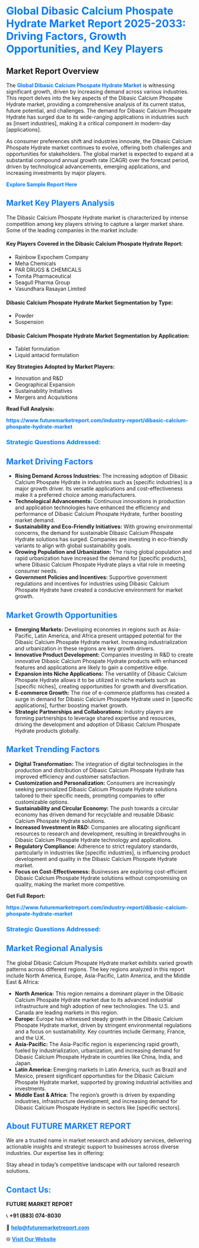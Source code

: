 <h1 style="color: #007BFF;">Global Dibasic Calcium Phospate Hydrate Market Report 2025-2033: Driving Factors, Growth Opportunities, and Key Players</h1>

<section id="overview">
<h2>Market Report Overview</h2>
<p>The <a href="https://www.futuremarketreport.com/industry-report/dibasic-calcium-phospate-hydrate-market" style="color: #007BFF; text-decoration: none;"><strong>Global Dibasic Calcium Phospate Hydrate Market</strong></a> is witnessing significant growth, driven by increasing demand across various industries. This report delves into the key aspects of the Dibasic Calcium Phospate Hydrate market, providing a comprehensive analysis of its current status, future potential, and challenges. The demand for Dibasic Calcium Phospate Hydrate has surged due to its wide-ranging applications in industries such as [insert industries], making it a critical component in modern-day [applications].</p>
<p>As consumer preferences shift and industries innovate, the Dibasic Calcium Phospate Hydrate market continues to evolve, offering both challenges and opportunities for stakeholders. The global market is expected to expand at a substantial compound annual growth rate (CAGR) over the forecast period, driven by technological advancements, emerging applications, and increasing investments by major players.</p>
</section>

<section id="overview">
<p><a href="https://www.futuremarketreport.com/request-sample/reportId=114787" style="color: #007BFF; text-decoration: none;"><strong>Explore Sample Report Here</strong></a></p>
</section>

<section id="key-players">
<h2 style="color: #007BFF;">Market Key Players Analysis</h2>
<p>The Dibasic Calcium Phospate Hydrate market is characterized by intense competition among key players striving to capture a larger market share. Some of the leading companies in the market include:</p>
<h4>Key Players Covered in the Dibasic Calcium Phospate Hydrate Report:</h4>
<ul><li>Rainbow Expochem Company</li><li>Meha Chemicals</li><li>PAR DRUGS &amp; CHEMICALS</li><li>Tomita Pharmaceutical</li><li>Seagull Pharma Group</li><li>Vasundhara Rasayan Limited</li></ul>
<h4>Dibasic Calcium Phospate Hydrate Market Segmentation by Type:</h4>
<ul><li>Powder</li><li>Suspension</li></ul>

<h4>Dibasic Calcium Phospate Hydrate Market Segmentation by Application:</h4>
<ul><li>Tablet formulation</li><li>Liquid antacid formulation</li></ul>
<p><strong>Key Strategies Adopted by Market Players:</strong></p>
<ul>
<li>Innovation and R&D</li>
<li>Geographical Expansion</li>
<li>Sustainability Initiatives</li>
<li>Mergers and Acquisitions</li>
</ul>
</section>

<section>
<p><strong>Read Full Analysis: </strong></p><a href="https://www.futuremarketreport.com/industry-report/dibasic-calcium-phospate-hydrate-market" style="color: #007BFF; text-decoration: none;"><strong>https://www.futuremarketreport.com/industry-report/dibasic-calcium-phospate-hydrate-market</strong></a>
<h3 style="color: #007BFF;">Strategic Questions Addressed:</h3>
</section>

<section id="driving-factors">
<h2 style="color: #007BFF;">Market Driving Factors</h2>
<ul>
<li><strong>Rising Demand Across Industries:</strong> The increasing adoption of Dibasic Calcium Phospate Hydrate in industries such as [specific industries] is a major growth driver. Its versatile applications and cost-effectiveness make it a preferred choice among manufacturers.</li>
<li><strong>Technological Advancements:</strong> Continuous innovations in production and application technologies have enhanced the efficiency and performance of Dibasic Calcium Phospate Hydrate, further boosting market demand.</li>
<li><strong>Sustainability and Eco-Friendly Initiatives:</strong> With growing environmental concerns, the demand for sustainable Dibasic Calcium Phospate Hydrate solutions has surged. Companies are investing in eco-friendly variants to align with global sustainability goals.</li>
<li><strong>Growing Population and Urbanization:</strong> The rising global population and rapid urbanization have increased the demand for [specific products], where Dibasic Calcium Phospate Hydrate plays a vital role in meeting consumer needs.</li>
<li><strong>Government Policies and Incentives:</strong> Supportive government regulations and incentives for industries using Dibasic Calcium Phospate Hydrate have created a conducive environment for market growth.</li>
</ul>
</section>

<section id="growth-opportunities">
<h2 style="color: #007BFF;">Market Growth Opportunities</h2>
<ul>
<li><strong>Emerging Markets:</strong> Developing economies in regions such as Asia-Pacific, Latin America, and Africa present untapped potential for the Dibasic Calcium Phospate Hydrate market. Increasing industrialization and urbanization in these regions are key growth drivers.</li>
<li><strong>Innovative Product Development:</strong> Companies investing in R&D to create innovative Dibasic Calcium Phospate Hydrate products with enhanced features and applications are likely to gain a competitive edge.</li>
<li><strong>Expansion into Niche Applications:</strong> The versatility of Dibasic Calcium Phospate Hydrate allows it to be utilized in niche markets such as [specific niches], creating opportunities for growth and diversification.</li>
<li><strong>E-commerce Growth:</strong> The rise of e-commerce platforms has created a surge in demand for Dibasic Calcium Phospate Hydrate used in [specific applications], further boosting market growth.</li>
<li><strong>Strategic Partnerships and Collaborations:</strong> Industry players are forming partnerships to leverage shared expertise and resources, driving the development and adoption of Dibasic Calcium Phospate Hydrate products globally.</li>
</ul>
</section>

<section id="trending-factors">
<h2 style="color: #007BFF;">Market Trending Factors</h2>
<ul>
<li><strong>Digital Transformation:</strong> The integration of digital technologies in the production and distribution of Dibasic Calcium Phospate Hydrate has improved efficiency and customer satisfaction.</li>
<li><strong>Customization and Personalization:</strong> Consumers are increasingly seeking personalized Dibasic Calcium Phospate Hydrate solutions tailored to their specific needs, prompting companies to offer customizable options.</li>
<li><strong>Sustainability and Circular Economy:</strong> The push towards a circular economy has driven demand for recyclable and reusable Dibasic Calcium Phospate Hydrate solutions.</li>
<li><strong>Increased Investment in R&D:</strong> Companies are allocating significant resources to research and development, resulting in breakthroughs in Dibasic Calcium Phospate Hydrate technology and applications.</li>
<li><strong>Regulatory Compliance:</strong> Adherence to strict regulatory standards, particularly in industries like [specific industries], is influencing product development and quality in the Dibasic Calcium Phospate Hydrate market.</li>
<li><strong>Focus on Cost-Effectiveness:</strong> Businesses are exploring cost-efficient Dibasic Calcium Phospate Hydrate solutions without compromising on quality, making the market more competitive.</li>
</ul>
</section>

<section>
<p><strong>Get Full Report: </strong></p><a href="https://www.futuremarketreport.com/industry-report/dibasic-calcium-phospate-hydrate-market" style="color: #007BFF; text-decoration: none;"><strong>https://www.futuremarketreport.com/industry-report/dibasic-calcium-phospate-hydrate-market</strong></a>
<h3 style="color: #007BFF;">Strategic Questions Addressed:</h3>
</section>


<section id="regional-analysis">
<h2 style="color: #007BFF;">Market Regional Analysis</h2>
<p>The global Dibasic Calcium Phospate Hydrate market exhibits varied growth patterns across different regions. The key regions analyzed in this report include North America, Europe, Asia-Pacific, Latin America, and the Middle East & Africa:</p>
<ul>
<li><strong>North America:</strong> This region remains a dominant player in the Dibasic Calcium Phospate Hydrate market due to its advanced industrial infrastructure and high adoption of new technologies. The U.S. and Canada are leading markets in this region.</li>
<li><strong>Europe:</strong> Europe has witnessed steady growth in the Dibasic Calcium Phospate Hydrate market, driven by stringent environmental regulations and a focus on sustainability. Key countries include Germany, France, and the U.K.</li>
<li><strong>Asia-Pacific:</strong> The Asia-Pacific region is experiencing rapid growth, fueled by industrialization, urbanization, and increasing demand for Dibasic Calcium Phospate Hydrate in countries like China, India, and Japan.</li>
<li><strong>Latin America:</strong> Emerging markets in Latin America, such as Brazil and Mexico, present significant opportunities for the Dibasic Calcium Phospate Hydrate market, supported by growing industrial activities and investments.</li>
<li><strong>Middle East & Africa:</strong> The region’s growth is driven by expanding industries, infrastructure development, and increasing demand for Dibasic Calcium Phospate Hydrate in sectors like [specific sectors].</li>
</ul>
</section>

<footer>
<h2 style="color: #007BFF;">About FUTURE MARKET REPORT</h2>
<p>We are a trusted name in market research and advisory services, delivering actionable insights and strategic support to businesses across diverse industries. Our expertise lies in offering:</p>

<p>Stay ahead in today’s competitive landscape with our tailored research solutions.</p>

<h2 style="color: #007BFF;">Contact Us:</h2>
<p><strong>FUTURE MARKET REPORT</strong></p>
<p>📞 <strong>+91 (883) 074-8030</strong></p>
<p>📧 <strong><a href="mailto:help@futuremarketreport.com" style="color: #007BFF;">help@futuremarketreport.com</a></strong></p>
<p>🌐 <strong><a href="https://www.futuremarketreport.com/" style="color: #007BFF;">Visit Our Website</a></strong></p>
</footer>